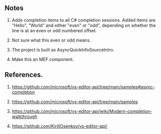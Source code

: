 ## Notes
1. Adds completion items to all C# completion sessions. Added items are "Hello", "World" and either "even" or "odd", depending on whether the line is at an even or odd numbered offset.

2. Not sure what this even or odd means.

3. The project is built as AsyncQuickInfoSourceIntro. 

4. Make this an MEF component. 

## References.
1. https://github.com/microsoft/vs-editor-api/tree/main/samples#async-completion

2. https://github.com/microsoft/vs-editor-api/tree/main/samples
   
3. https://github.com/microsoft/vs-editor-api/wiki/Modern-completion-walkthrough

4. https://github.com/KirillOsenkov/vs-editor-api/



